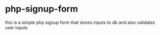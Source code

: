 # php-signup-form
this is a simple php signup form that stores inputs to db and also validates user inputs
